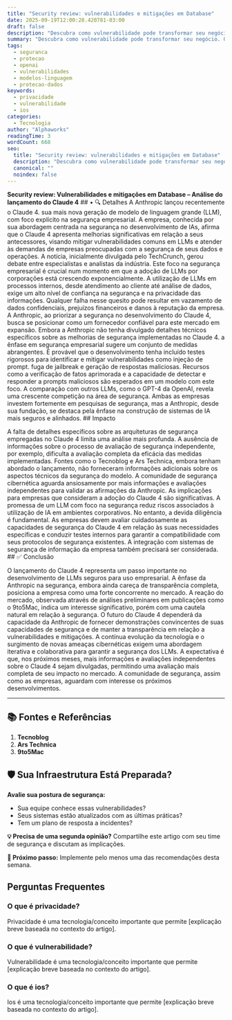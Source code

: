 ```yaml
---
title: "Security review: vulnerabilidades e mitigações em Database"
date: 2025-09-19T12:00:28.420781-03:00
draft: false
description: "Descubra como vulnerabilidade pode transformar seu negócio. Guia completo com dicas práticas e exemplos reais. Leia mais sobre vulnerabilidade e suas aplicações práticas."
summary: "Descubra como vulnerabilidade pode transformar seu negócio. Guia completo com dicas práticas e exemplos reais. Leia mais sobre vulnerabilidade e suas aplicações práticas."
tags:
  - seguranca
  - protecao
  - openai
  - vulnerabilidades
  - modelos-linguagem
  - protecao-dados
keywords:
  - privacidade
  - vulnerabilidade
  - ios
categories:
  - Tecnologia
author: "Alphaworks"
readingTime: 3
wordCount: 668
seo:
  title: "Security review: vulnerabilidades e mitigações em Database"
  description: "Descubra como vulnerabilidade pode transformar seu negócio. Guia completo com dicas práticas e exemplos reais. Leia mais sobre vulnerabilidade e suas aplicações práticas."
  canonical: ""
  noindex: false
---
```


**Security review: Vulnerabilidades e mitigações em Database – Análise do lançamento do Claude 4** ## • 🔍 Detalhes A Anthropic lançou recentemente o Claude 4. sua mais nova geração de modelo de linguagem grande (LLM), com foco explícito na segurança empresarial. A empresa, conhecida por sua abordagem centrada na segurança no desenvolvimento de IAs, afirma que o Claude 4 apresenta melhorias significativas em relação a seus antecessores, visando mitigar vulnerabilidades comuns em LLMs e atender às demandas de empresas preocupadas com a segurança de seus dados e operações. A notícia, inicialmente divulgada pelo TechCrunch, gerou debate entre especialistas e analistas da indústria. Este foco na segurança empresarial é crucial num momento em que a adoção de LLMs por corporações está crescendo exponencialmente. A utilização de LLMs em processos internos, desde atendimento ao cliente até análise de dados, exige um alto nível de confiança na segurança e na privacidade das informações. Qualquer falha nesse quesito pode resultar em vazamento de dados confidenciais, prejuízos financeiros e danos à reputação da empresa. A Anthropic, ao priorizar a segurança no desenvolvimento do Claude 4, busca se posicionar como um fornecedor confiável para este mercado em expansão. Embora a Anthropic não tenha divulgado detalhes técnicos específicos sobre as melhorias de segurança implementadas no Claude 4. a ênfase em segurança empresarial sugere um conjunto de medidas abrangentes. É provável que o desenvolvimento tenha incluído testes rigorosos para identificar e mitigar vulnerabilidades como injeção de prompt. fuga de jailbreak e geração de respostas maliciosas. Recursos como a verificação de fatos aprimorada e a capacidade de detectar e responder a prompts maliciosos são esperados em um modelo com este foco. A comparação com outros LLMs, como o GPT-4 da OpenAI, revela uma crescente competição na área de segurança. Ambas as empresas investem fortemente em pesquisas de segurança, mas a Anthropic, desde sua fundação, se destaca pela ênfase na construção de sistemas de IA mais seguros e alinhados. ## Impacto

A falta de detalhes específicos sobre as arquiteturas de segurança empregadas no Claude 4 limita uma análise mais profunda. A ausência de informações sobre o processo de avaliação de segurança independente, por exemplo, dificulta a avaliação completa da eficácia das medidas implementadas. Fontes como o Tecnoblog e Ars Technica, embora tenham abordado o lançamento, não forneceram informações adicionais sobre os aspectos técnicos da segurança do modelo. A comunidade de segurança cibernética aguarda ansiosamente por mais informações e avaliações independentes para validar as afirmações da Anthropic. As implicações para empresas que consideram a adoção do Claude 4 são significativas. A promessa de um LLM com foco na segurança reduz riscos associados à utilização de IA em ambientes corporativos. No entanto, a devida diligência é fundamental. As empresas devem avaliar cuidadosamente as capacidades de segurança do Claude 4 em relação às suas necessidades específicas e conduzir testes internos para garantir a compatibilidade com seus protocolos de segurança existentes. A integração com sistemas de segurança de informação da empresa também precisará ser considerada. ## ✅ Conclusão

O lançamento do Claude 4 representa um passo importante no desenvolvimento de LLMs seguros para uso empresarial. A ênfase da Anthropic na segurança, embora ainda careça de transparência completa, posiciona a empresa como uma forte concorrente no mercado. A reação do mercado, observada através de análises preliminares em publicações como o 9to5Mac, indica um interesse significativo, porém com uma cautela natural em relação à segurança. O futuro do Claude 4 dependerá da capacidade da Anthropic de fornecer demonstrações convincentes de suas capacidades de segurança e de manter a transparência em relação a vulnerabilidades e mitigações. A contínua evolução da tecnologia e o surgimento de novas ameaças cibernéticas exigem uma abordagem iterativa e colaborativa para garantir a segurança dos LLMs. A expectativa é que, nos próximos meses, mais informações e avaliações independentes sobre o Claude 4 sejam divulgadas, permitindo uma avaliação mais completa de seu impacto no mercado. A comunidade de segurança, assim como as empresas, aguardam com interesse os próximos desenvolvimentos.

---

## 📚 Fontes e Referências

1. **Tecnoblog**
2. **Ars Technica**
3. **9to5Mac**

## 🛡️ Sua Infraestrutura Está Preparada?

**Avalie sua postura de segurança:**
- Sua equipe conhece essas vulnerabilidades?
- Seus sistemas estão atualizados com as últimas práticas?
- Tem um plano de resposta a incidentes?

**💡 Precisa de uma segunda opinião?** 
Compartilhe este artigo com seu time de segurança e discutam as implicações.

**🚀 Próximo passo:** Implemente pelo menos uma das recomendações desta semana.


## Perguntas Frequentes

### O que é privacidade?

Privacidade é uma tecnologia/conceito importante que permite [explicação breve baseada no contexto do artigo].

### O que é vulnerabilidade?

Vulnerabilidade é uma tecnologia/conceito importante que permite [explicação breve baseada no contexto do artigo].

### O que é ios?

Ios é uma tecnologia/conceito importante que permite [explicação breve baseada no contexto do artigo].

